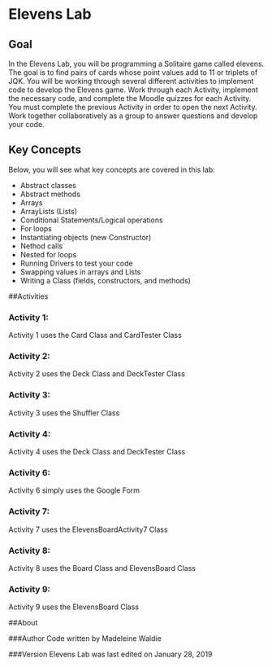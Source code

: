# Elevens Lab

## Goal
In the Elevens Lab, you will be programming a Solitaire game called elevens.  The goal is to find pairs of cards whose point values add to 11 or triplets of JQK. You will be working through several different activities to implement code to develop the Elevens game.  Work through each Activity, implement the necessary code, and complete the Moodle quizzes for each Activity. You must complete the previous Activity in order to open the next Activity. Work together collaboratively as a group to answer questions and develop your code.

## Key Concepts
Below, you will see what key concepts are covered in this lab:
* Abstract classes
* Abstract methods
* Arrays
* ArrayLists (Lists)
* Conditional Statements/Logical operations
* For loops
* Instantiating objects (new Constructor)
* Nethod calls
* Nested for loops
* Running Drivers to test your code
* Swapping values in arrays and Lists
* Writing a Class (fields, constructors, and methods)

##Activities

### Activity 1: 
Activity 1 uses the Card Class and CardTester Class

### Activity 2:
Activity 2 uses the Deck Class and DeckTester Class

### Activity 3:
Activity 3 uses the Shuffler Class

### Activity 4:
Activity 4 uses the Deck Class and DeckTester Class

### Activity 6:
Activity 6 simply uses the Google Form

### Activity 7:
Activity 7 uses the ElevensBoardActivity7 Class

### Activity 8:
Activity 8 uses the Board Class and ElevensBoard Class

### Activity 9:
Activity 9 uses the ElevensBoard Class

##About

###Author
Code written by Madeleine Waldie

###Version
Elevens Lab was last edited on January 28, 2019
